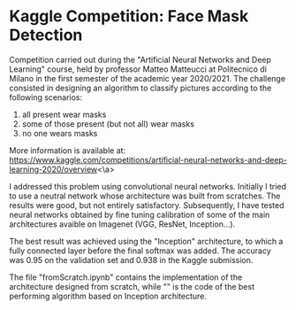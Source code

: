 # Kaggle Competition: Face Mask Detection

Competition carried out during the "Artificial Neural Networks and Deep Learning" course, held by professor Matteo Matteucci at Politecnico di Milano in the first semester of the academic year 2020/2021. The challenge consisted in designing an algorithm to classify pictures according to the following scenarios:
1) all present wear masks
2) some of those present (but not all) wear masks
3) no one wears masks

More information is available at:  <a>https://www.kaggle.com/competitions/artificial-neural-networks-and-deep-learning-2020/overview<\a>

I addressed this problem using convolutional neural networks.
Initially I tried to use a neutral network whose architecture was built from scratches. The results were good, but not entirely satisfactory.
Subsequently, I have tested neural networks obtained by fine tuning calibration of some of the main architectures avaible on Imagenet (VGG, ResNet, Inception...).

The best result was achieved using the "Inception" architecture, to which a fully connected layer before the final softmax was added. The accuracy was 0.95 on the validation set and 0.938 in the Kaggle submission.

The file "fromScratch.ipynb" contains the implementation of the architecture designed from scratch, while "" is the code of the best performing algorithm based on Inception architecture. 
